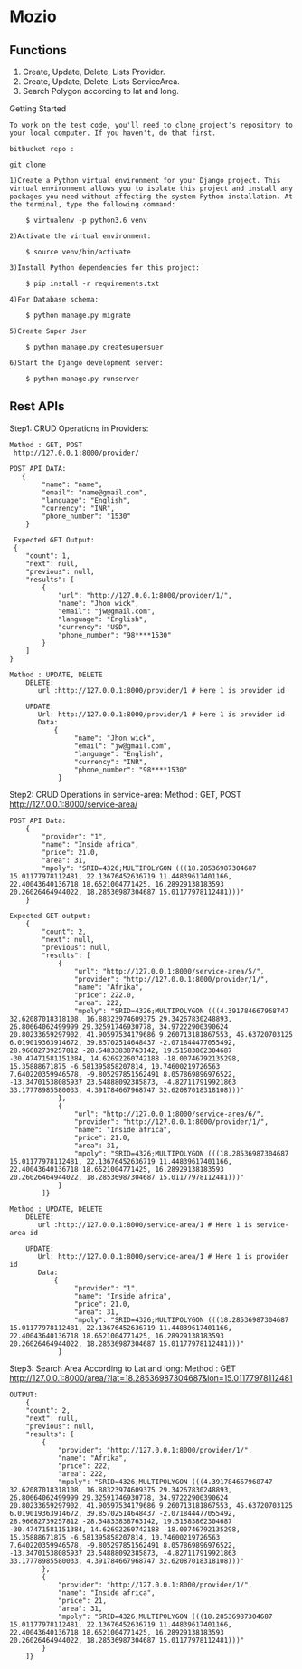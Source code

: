 # Mozio


Functions
---------------

1. Create, Update, Delete, Lists Provider.
2. Create, Update, Delete, Lists ServiceArea.
3. Search Polygon according to lat and long.

Getting Started

	To work on the test code, you'll need to clone project's repository to your local computer. If you haven't, do that first.

	bitbucket repo :

	git clone

	1)Create a Python virtual environment for your Django project. This virtual environment allows you to isolate this project and install any packages you need without affecting the system Python installation. At the terminal, type the following command:

		$ virtualenv -p python3.6 venv

	2)Activate the virtual environment:

		$ source venv/bin/activate

	3)Install Python dependencies for this project:

		$ pip install -r requirements.txt

	4)For Database schema:

		$ python manage.py migrate

	5)Create Super User

		$ python manage.py createsupersuer

	6)Start the Django development server:

		$ python manage.py runserver


Rest APIs
---------------


Step1: CRUD Operations in Providers:
	
	Method : GET, POST
     http://127.0.0.1:8000/provider/

    POST API DATA:
       {
		    "name": "name",
		    "email": "name@gmail.com",
		    "language": "English",
		    "currency": "INR",
		    "phone_number": "1530"
		}

     Expected GET Output:
     {
	    "count": 1,
	    "next": null,
	    "previous": null,
	    "results": [
	        {
	            "url": "http://127.0.0.1:8000/provider/1/",
	            "name": "Jhon wick",
	            "email": "jw@gmail.com",
	            "language": "English",
	            "currency": "USD",
	            "phone_number": "98****1530"
	        }
	    ]
	}

	Method : UPDATE, DELETE
	    DELETE:
           url :http://127.0.0.1:8000/provider/1 # Here 1 is provider id

        UPDATE:
           Url: http://127.0.0.1:8000/provider/1 # Here 1 is provider id
           Data:
	           {
		            "name": "Jhon wick",
		            "email": "jw@gmail.com",
		            "language": "English",
		            "currency": "INR",
		            "phone_number": "98****1530"
		        }


Step2: CRUD Operations in service-area:
	Method : GET, POST
     http://127.0.0.1:8000/service-area/

    POST API Data:
    	{
            "provider": "1",
            "name": "Inside africa",
            "price": 21.0,
            "area": 31,
            "mpoly": "SRID=4326;MULTIPOLYGON (((18.28536987304687 15.01177978112481, 22.13676452636719 11.44839617401166, 22.40043640136718 18.6521004771425, 16.28929138183593 20.26026464944022, 18.28536987304687 15.01177978112481)))"
        }

    Expected GET output:
    	{
		    "count": 2,
		    "next": null,
		    "previous": null,
		    "results": [
		        {
		            "url": "http://127.0.0.1:8000/service-area/5/",
		            "provider": "http://127.0.0.1:8000/provider/1/",
		            "name": "Afrika",
		            "price": 222.0,
		            "area": 222,
		            "mpoly": "SRID=4326;MULTIPOLYGON (((4.391784667968747 32.62087018318108, 16.88323974609375 29.34267830248893, 26.80664062499999 29.32591746930778, 34.97222900390624 20.80233659297902, 41.90597534179686 9.260713181867553, 45.63720703125 6.019019363914672, 39.85702514648437 -2.071844477055492, 28.96682739257812 -28.54833838763142, 19.51583862304687 -30.47471581151384, 14.62692260742188 -18.00746792135298, 15.35888671875 -6.581395858207814, 10.74600219726563 7.640220359946578, -9.805297851562491 8.057869896976522, -13.34701538085937 23.54888092385873, -4.827117919921863 33.17778985580033, 4.391784667968747 32.62087018318108)))"
		        },
		        {
		            "url": "http://127.0.0.1:8000/service-area/6/",
		            "provider": "http://127.0.0.1:8000/provider/1/",
		            "name": "Inside africa",
		            "price": 21.0,
		            "area": 31,
		            "mpoly": "SRID=4326;MULTIPOLYGON (((18.28536987304687 15.01177978112481, 22.13676452636719 11.44839617401166, 22.40043640136718 18.6521004771425, 16.28929138183593 20.26026464944022, 18.28536987304687 15.01177978112481)))"
		        }
		    ]}

	Method : UPDATE, DELETE
	    DELETE:
           url :http://127.0.0.1:8000/service-area/1 # Here 1 is service-area id

        UPDATE:
           Url: http://127.0.0.1:8000/service-area/1 # Here 1 is provider id
           Data:
	           {
		            "provider": "1",
		            "name": "Inside africa",
		            "price": 21.0,
		            "area": 31,
		            "mpoly": "SRID=4326;MULTIPOLYGON (((18.28536987304687 15.01177978112481, 22.13676452636719 11.44839617401166, 22.40043640136718 18.6521004771425, 16.28929138183593 20.26026464944022, 18.28536987304687 15.01177978112481)))"
		        }

Step3: Search Area According to Lat and long:
	Method : GET
	http://127.0.0.1:8000/area/?lat=18.28536987304687&lon=15.01177978112481
    
    OUTPUT:
	    {
	    "count": 2,
	    "next": null,
	    "previous": null,
	    "results": [
	        {
	            "provider": "http://127.0.0.1:8000/provider/1/",
	            "name": "Afrika",
	            "price": 222,
	            "area": 222,
	            "mpoly": "SRID=4326;MULTIPOLYGON (((4.391784667968747 32.62087018318108, 16.88323974609375 29.34267830248893, 26.80664062499999 29.32591746930778, 34.97222900390624 20.80233659297902, 41.90597534179686 9.260713181867553, 45.63720703125 6.019019363914672, 39.85702514648437 -2.071844477055492, 28.96682739257812 -28.54833838763142, 19.51583862304687 -30.47471581151384, 14.62692260742188 -18.00746792135298, 15.35888671875 -6.581395858207814, 10.74600219726563 7.640220359946578, -9.805297851562491 8.057869896976522, -13.34701538085937 23.54888092385873, -4.827117919921863 33.17778985580033, 4.391784667968747 32.62087018318108)))"
	        },
	        {
	            "provider": "http://127.0.0.1:8000/provider/1/",
	            "name": "Inside africa",
	            "price": 21,
	            "area": 31,
	            "mpoly": "SRID=4326;MULTIPOLYGON (((18.28536987304687 15.01177978112481, 22.13676452636719 11.44839617401166, 22.40043640136718 18.6521004771425, 16.28929138183593 20.26026464944022, 18.28536987304687 15.01177978112481)))"
	        }
	    ]} 
